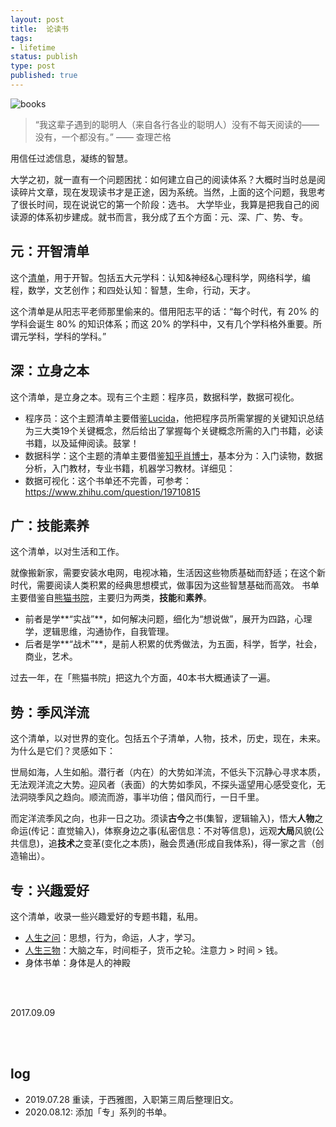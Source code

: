 ```yaml
--- 
layout: post
title:  论读书
tags: 
- lifetime
status: publish
type: post
published: true
---
```



![books](https://i.imgur.com/ahPdfzI.png)



> “我这辈子遇到的聪明人（来自各行各业的聪明人）没有不每天阅读的——没有，一个都没有。” —— 查理芒格

用信任过滤信息，凝练的智慧。 

大学之初，就一直有一个问题困扰：如何建立自己的阅读体系？大概时当时总是阅读碎片文章，现在发现读书才是正途，因为系统。当然，上面的这个问题，我思考了很长时间，现在说说它的第一个阶段：选书。
大学毕业，我算是把我自己的阅读源的体系初步建成。就书而言，我分成了五个方面：元、深、广、势、专。
	
## 元：开智清单
	
这个[清单](https://www.douban.com/doulist/41691053/)，用于开智。包括五大元学科：认知&神经&心理科学，网络科学，编程，数学，文艺创作；和四处认知：智慧，生命，行动，天才。

这个清单是从阳志平老师那里偷来的。借用阳志平的话：“每个时代，有 20% 的学科会诞生 80% 的知识体系；而这 20% 的学科中，又有几个学科格外重要。所谓元学科，学科的学科。”
	
## 深：立身之本
	
这个清单，是立身之本。现有三个主题：程序员，数据科学，数据可视化。

- 程序员：这个主题清单主要借鉴[Lucida](http://lucida.me/blog/developer-reading-list/)，他把程序员所需掌握的关键知识总结为三大类19个关键概念，然后给出了掌握每个关键概念所需的入门书籍，必读书籍，以及延伸阅读。鼓掌！ 
- 数据科学：这个主题的清单主要借鉴[知乎肖博士](https://www.zhihu.com/question/20757000)，基本分为：入门读物，数据分析，入门教材，专业书籍，机器学习教材。详细见： 
- 数据可视化：这个书单还不完善，可参考：https://www.zhihu.com/question/19710815
	
## 广：技能素养
	
这个清单，以对生活和工作。

就像搬新家，需要安装水电网，电视冰箱，生活因这些物质基础而舒适；在这个新时代，需要阅读人类积累的经典思想模式，做事因为这些智慧基础而高效。
书单主要借鉴自[熊猫书院](https://www.douban.com/doulist/43794165/)，主要归为两类，**技能**和**素养**。

* 前者是学**“实战”**，如何解决问题，细化为“想说做”，展开为四路，心理学，逻辑思维，沟通协作，自我管理。
* 后者是学**“战术”**，是前人积累的优秀做法，为五面，科学，哲学，社会，商业，艺术。

过去一年，在「熊猫书院」把这九个方面，40本书大概通读了一遍。
	
## 势：季风洋流
	
这个清单，以对世界的变化。包括五个子清单，人物，技术，历史，现在，未来。为什么是它们？灵感如下：

世局如海，人生如船。潜行者（内在）的大势如洋流，不低头下沉静心寻求本质，无法观洋流之大势。迎风者（表面）的大势如季风，不探头遥望用心感受变化，无法洞晓季风之趋向。顺流而游，事半功倍；借风而行，一日千里。

而定洋流季风之向，也非一日之功。须读**古今**之书(集智，逻辑输入)，悟大**人物**之命运(传记：直觉输入)，体察身边之事(私密信息：不对等信息)，远观**大局**风貌(公共信息)，追**技术**之变革(变化之本质)，融会贯通(形成自我体系)，得一家之言（创造输出）。
	
## 专：兴趣爱好
	
这个清单，收录一些兴趣爱好的专题书籍，私用。

- [人生之问](https://workflowy.com/#/c21b699c2bba)：思想，行为，命运，人才，学习。
- [人生三物](https://workflowy.com/#/6e1a0812a3dc)：大脑之车，时间柜子，货币之轮。注意力 > 时间 > 钱。
- 身体书单：身体是人的神殿



<br>
<br>

           
2017.09.09	

<br>
<br>



## log

* 2019.07.28 重读，于西雅图，入职第三周后整理旧文。
* 2020.08.12: 添加「专」系列的书单。
